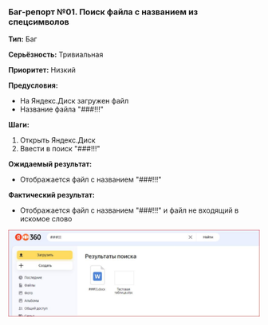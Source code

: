 ### Баг-репорт №01. Поиск файла с названием из спецсимволов

**Тип:** Баг

**Серьёзность:** Тривиальная

**Приоритет:** Низкий

**Предусловия:**
- На Яндекс.Диск загружен файл
- Название файла "###!!!"

**Шаги:**
1. Открыть Яндекс.Диск
2. Ввести в поиск "###!!!"

**Ожидаемый результат:**
- Отображается файл с названием "###!!!"

**Фактический результат:**
- Отображается файл с названием "###!!!" и файл не входящий в искомое слово

![Скриншот фактического результата](\Task_T2\Screens\Screen1.png "Скриншот фактического результата")